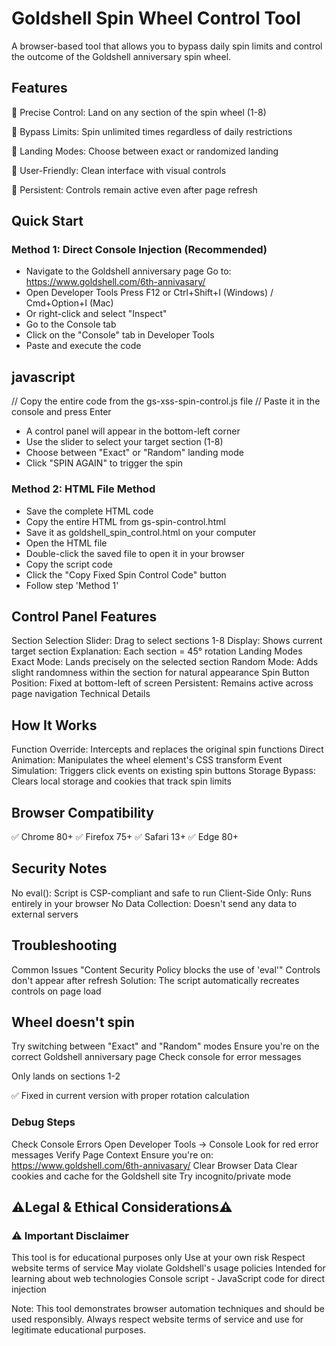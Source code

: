 # Goldshell Spin Wheel Control Tool
A browser-based tool that allows you to bypass daily spin limits and control the outcome of the Goldshell anniversary spin wheel.

## Features
🎯 Precise Control: Land on any section of the spin wheel (1-8)

🔄 Bypass Limits: Spin unlimited times regardless of daily restrictions

🎲 Landing Modes: Choose between exact or randomized landing

🎨 User-Friendly: Clean interface with visual controls

🔧 Persistent: Controls remain active even after page refresh

## Quick Start
### Method 1: Direct Console Injection (Recommended)
- Navigate to the Goldshell anniversary page
Go to: https://www.goldshell.com/6th-annivasary/
- Open Developer Tools
Press F12 or Ctrl+Shift+I (Windows) / Cmd+Option+I (Mac)
- Or right-click and select "Inspect"
- Go to the Console tab
- Click on the "Console" tab in Developer Tools
- Paste and execute the code

## javascript
// Copy the entire code from the gs-xss-spin-control.js file
// Paste it in the console and press Enter

- A control panel will appear in the bottom-left corner
- Use the slider to select your target section (1-8)
- Choose between "Exact" or "Random" landing mode
- Click "SPIN AGAIN" to trigger the spin

### Method 2: HTML File Method
- Save the complete HTML code
- Copy the entire HTML from gs-spin-control.html
- Save it as goldshell_spin_control.html on your computer
- Open the HTML file
- Double-click the saved file to open it in your browser
- Copy the script code
- Click the "Copy Fixed Spin Control Code" button
- Follow step 'Method 1'

## Control Panel Features
Section Selection
Slider: Drag to select sections 1-8
Display: Shows current target section
Explanation: Each section = 45° rotation
Landing Modes
Exact Mode: Lands precisely on the selected section
Random Mode: Adds slight randomness within the section for natural appearance
Spin Button
Position: Fixed at bottom-left of screen
Persistent: Remains active across page navigation
Technical Details

## How It Works
Function Override: Intercepts and replaces the original spin functions
Direct Animation: Manipulates the wheel element's CSS transform
Event Simulation: Triggers click events on existing spin buttons
Storage Bypass: Clears local storage and cookies that track spin limits

## Browser Compatibility
✅ Chrome 80+
✅ Firefox 75+
✅ Safari 13+
✅ Edge 80+

## Security Notes
No eval(): Script is CSP-compliant and safe to run
Client-Side Only: Runs entirely in your browser
No Data Collection: Doesn't send any data to external servers

## Troubleshooting
Common Issues
"Content Security Policy blocks the use of 'eval'"
Controls don't appear after refresh
Solution: The script automatically recreates controls on page load

## Wheel doesn't spin

Try switching between "Exact" and "Random" modes
Ensure you're on the correct Goldshell anniversary page
Check console for error messages

Only lands on sections 1-2

✅ Fixed in current version with proper rotation calculation

### Debug Steps
Check Console Errors
Open Developer Tools → Console
Look for red error messages
Verify Page Context
Ensure you're on: https://www.goldshell.com/6th-annivasary/
Clear Browser Data
Clear cookies and cache for the Goldshell site
Try incognito/private mode

## ⚠️Legal & Ethical Considerations⚠️
### ⚠️ Important Disclaimer
This tool is for educational purposes only
Use at your own risk
Respect website terms of service
May violate Goldshell's usage policies
Intended for learning about web technologies
Console script - JavaScript code for direct injection




Note: This tool demonstrates browser automation techniques and should be used responsibly. Always respect website terms of service and use for legitimate educational purposes.
